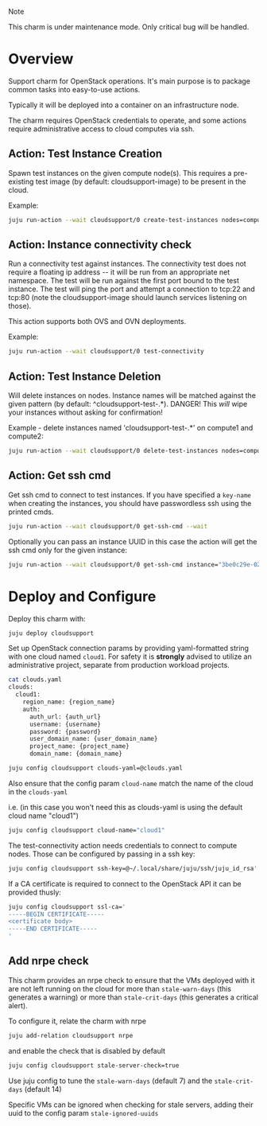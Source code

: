 > [!NOTE]
> This charm is under maintenance mode. Only critical bug will be handled.

# Overview

Support charm for OpenStack operations. It's main purpose is to package common tasks into easy-to-use actions. 

Typically it will be deployed into a container on an infrastructure node.

The charm requires OpenStack credentials to operate, and some actions require administrative access to cloud computes via ssh. 


## Action: Test Instance Creation

Spawn test instances on the given compute node(s). This requires a pre-existing test image (by default: cloudsupport-image) to be present in the cloud. 

Example:

```sh
juju run-action --wait cloudsupport/0 create-test-instances nodes=compute1.maas,compute2.maas vcpus=2 vnfspecs=true physnet=physnet1
```


## Action: Instance connectivity check

Run a connectivity test against instances. The connectivity test does not require a floating ip address -- it will be run from an appropriate net namespace. The test will be run against the first port bound to the test instance. The test will ping the port and attempt a connection to tcp:22 and tcp:80 (note the cloudsupport-image should launch services listening on those). 

This action supports both OVS and OVN deployments.

Example:

```sh
juju run-action --wait cloudsupport/0 test-connectivity 
```

## Action: Test Instance Deletion

Will delete instances on nodes. Instance names will be matched against the given pattern (by default: ^cloudsupport-test-.*). DANGER! This _will_ wipe your instances without asking for confirmation!

Example - delete instances named 'cloudsupport-test-.*' on compute1 and compute2:
```sh
juju run-action --wait cloudsupport/0 delete-test-instances nodes=compute1.maas,compute2.maas

```

## Action: Get ssh cmd

Get ssh cmd to connect to test instances. 
If you have specified a `key-name` when creating the instances, you should have passwordless ssh using the printed cmds.

```sh
juju run-action --wait cloudsupport/0 get-ssh-cmd --wait
```

Optionally you can pass an instance UUID in this case the action will get the ssh cmd only for the given instance:
```sh
juju run-action --wait cloudsupport/0 get-ssh-cmd instance="3be0c29e-0299-44bb-9b0f-f9f35cab39ee" --wait
```


# Deploy and Configure

Deploy this charm with:
```sh
juju deploy cloudsupport
```
Set up OpenStack connection params by providing yaml-formatted string with one cloud named `cloud1`. For safety it is **strongly** advised to utilize an administrative project, separate from production workload projects.

```sh
cat clouds.yaml
clouds:
  cloud1:
    region_name: {region_name}
    auth:
      auth_url: {auth_url}
      username: {username}
      password: {password}
      user_domain_name: {user_domain_name}
      project_name: {project_name}
      domain_name: {domain_name}

juju config cloudsupport clouds-yaml=@clouds.yaml
```
Also ensure that the config param `cloud-name` match the name of the cloud in the `clouds-yaml`

i.e. (in this case you won't need this as clouds-yaml is using the default cloud name "cloud1")
```sh
juju config cloudsupport cloud-name="cloud1"
```

The test-connectivity action needs credentials to connect to compute nodes. Those can be configured by passing in a ssh key:

```sh
juju config cloudsupport ssh-key=@~/.local/share/juju/ssh/juju_id_rsa'
```

If a CA certificate is required to connect to the OpenStack API it can be provided thusly:

```sh
juju config cloudsupport ssl-ca='
-----BEGIN CERTIFICATE-----
<certificate body>
-----END CERTIFICATE-----
'
```

## Add nrpe check
This charm provides an nrpe check to ensure that the VMs deployed with it are not left running on the cloud for more than 
`stale-warn-days` (this generates a warning) or more than `stale-crit-days` (this generates a critical alert).

To configure it, relate the charm with nrpe 

```sh
juju add-relation cloudsupport nrpe
```

and enable the check that is disabled by default

```sh
juju config cloudsupport stale-server-check=true
```

Use juju config to tune the `stale-warn-days` (default 7) and the `stale-crit-days` (default 14)

Specific VMs can be ignored when checking for stale servers, adding their uuid to the config param `stale-ignored-uuids`
